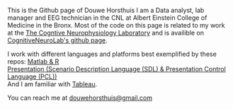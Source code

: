 This is the Github page of Douwe Horsthuis
I am a Data analyst, lab manager and EEG technician in the CNL at Albert Einstein College of Medicine in the Bronx. Most of the code on this page is related to my work at the [The Cogntive Neurophysiology Laboratory](https://www.cognitiveneurolab.com/) and is availible on [CognitiveNeuroLab's github page](https://github.com/CognitiveNeuroLab).  

I work with different languages and platforms best exemplified by these repos:
[Matlab & R](https://github.com/DouweHorsthuis/EEG_to_ERP_pipeline_stats_R)  
[Presentation (Scenario Description Language (SDL) & Presentation Control Language (PCL))](https://github.com/DouweHorsthuis/N-back-task-experiment)  
And I am familiar with [Tableau](https://public.tableau.com/app/profile/douwe.horsthuis/viz/NYPD_visualizing_complaints/Dashboard1).  
  

You can reach me at douwehorsthuis@gmail.com

<!--
**DouweHorsthuis/douwehorsthuis** is a ✨ _special_ ✨ repository because its `README.md` (this file) appears on your GitHub profile.

Here are some ideas to get you started:

- 🔭 I’m currently working on ...
- 🌱 I’m currently learning ...
- 👯 I’m looking to collaborate on ...
- 🤔 I’m looking for help with ...
- 💬 Ask me about ...
- 📫 How to reach me: ...
- 😄 Pronouns: ...
- ⚡ Fun fact: ...
-->